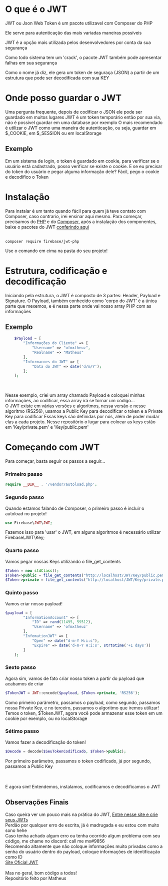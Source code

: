 

# O que é o JWT
<p>JWT ou Json Web Token é um pacote utilizavel com Composer do PHP</p>
<p>Ele serve para autenticação das mais variadas maneiras possíveis</p>
<p>JWT é a opção mais utilizada pelos desenvolvedores por conta da sua segurança</p>
<p>Como todo sistema tem um 'crack', o pacote JWT também pode apresentar falhas em sua segurança</p>
<p>Como o nome já diz, ele gera um token de seguraça (JSON) a partir de um estrutura que pode ser decodificada com sua KEY </p>

<h1>Onde posso guardar o JWT</h1>
Uma pergunta frequente, depois de codificar o JSON ele pode ser guardado em muitos lugares
JWT é um token temporário então por sua via, não é possível guardar em uma database por exemplo
O mais recomendado é utilizar o JWT como uma maneira de autenticação, ou seja, guardar em $_COOKIE, em $_SESSION ou em localStorage
<h2>Exemplo</h2>
Em um sistema de login, o token é guardado em cookie, para verificar se o usuário está cadastrado, posso verificar se existe o cookie. E se eu precisar do token do usuário e pegar alguma informação dele? Fácil, pego o cookie e decodifico o Token

<h1>Instalação</h1>
Para instalar é um tanto quando fácil para quem já teve contato com Composer, caso contrario, irei ensinar aqui mesmo. Para começar, precisamos do <a href="https://php.net/">PHP</a> e do <a href="https://getcomposer.org/">Composer</a>, após a instalação dos componentes, baixe o pacotes do JWT <a href="https://packagist.org/packages/firebase/php-jwt">conferindo aqui</a><br>
<br>

```composer
composer require firebase/jwt-php
```
Use o comando em cima na pasta do seu projeto!

<h1>Estrutura, codificação e decodificação</h1>
Iniciando pela estrutura, o JWT é composto de 3 partes: Header, Payload e Signature. 
O Payload, também conhecido como 'corpo do JWT' é a única parte que mexemos, e é nessa parte onde vai nosso array PHP com as informações
<h2>Exemplo</h2>

```php
    $Payload = [
        "Informações do Cliente" => [
            "Username" => "ofmxtheuz",
            "Realname" => "Matheus"
        ],
        "Informacoes do JWT" => [
            "Data do JWT" => date('d/m/Y');
        ];
    ];
    
```

<br>
Nesse exemplo, criei um array chamado Payload e coloquei minhas informações, ao codificar, essa array irá se tornar um código...
<br>
O JWT existe em várias versões e algoritmos, nessa versão e nesse algoritmo (RS256), usamos a Public Key para decodificar o token e a Private Key para codificar
Essas keys são definidas por nós, além de poder mudar elas a cada projeto. Nesse repositório o lugar para colocar as keys estão em 'Key/private.pem' e 'Key/public.pem'

<h1>Começando com JWT</h1>
Para começar, basta seguir os passos a seguir...

<h3>Primeiro passo</h3>

```php
require __DIR__ . '/vendor/autoload.php';
```

<h3>Segundo passo</h3>
Quando estamos falando de Composer, o primeiro passo é incluir o autoload no projeto!

```php
use Firebase\JWT\JWT;
```

Fazemos isso para 'usar' o JWT, em alguns algoritmos é necessário utilizar Firebase\JWT\Key;

<h3>Quarto passo</h3>
Vamos pegar nossas Keys utilizando o file_get_contents

```php
$Token = new stdClass();
$Token->public = file_get_contents("http://localhost/JWT/Key/public.pem");
$Token->private = file_get_contents("http://localhost/JWT/Key/private.pem");
```

<h3>Quinto passo</h3>
Vamos criar nosso payload!

```php
$payload = [
        "InformationAccount" => [
            "ID" => rand(11495, 59512),
            "Username" => 'ofmxtheuz'
        ],
        "InfomationJWT" => [
            "Open" => date("d-m-Y H:i:s"),
            "Expire" => date('d-m-Y H:i:s', strtotime('+1 days'))
        ]
    ];
```

<h3>Sexto passo</h3>
Agora sim, vamos de fato criar nosso token a partir do payload que acabamos de criar

```php
$TokenJWT = JWT::encode($payload, $Token->private, 'RS256');
```

Como primeiro parâmetro, passamos o payload, como segundo, passamos nossa Private Key, e no terceiro, passamos o algoritmo que iremos utilizar!
Temos o token, $TokenJWT, agora você pode armazenar esse token em um cookie por exemplo, ou no localStorage


<h3>Sétimo passo</h3>
Vamos fazer a decodificação do token!

```php
$Decode = decode($SeuTokenCodificado, $Token->public);
```

Por primeiro parâmetro, passamos o token codificado, já por segundo, passamos a Public Key
<br>
<br>
<br>

E agora sim! Entendemos, instalamos, codificamos e decodificamos o JWT

<h2>Observações Finais</h2>
Caso queira ver um pouco mais na prática do JWT, <a href="https://jwt.io/#debugger-io">Entre nesse site e crie seus JWTs</a><br>
Perdão por qualquer erro de escrita, já é madrugada e eu estou com muito sono hehe<br>
Caso tenha achado algum erro ou tenha ocorrido algum problema com seu código, me chame no discord: call me mx#9856<br>
Recomendo altamente que não coloque informações muito privadas como a senha do usuário dentro do payload, coloque informações de identificação como ID<br>
<a href="https://jwt.io/">Site Oficial JWT</a><br>
<br>
Mas no geral, bom código a todos!<br>
<span>Repositório feito por Matheus</span>
